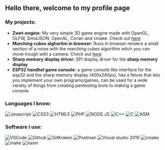## Hello there, welcome to my profile page

### My projects:
* **Zwet-engine:** My very simple 3D game engine made with OpenGL, GLFW, SimdJSON, OpenAL, Conan and cmake. Check out [here](https://github.com/Tevzi2/Zwet-engine)
* **Marching cubes alghoritm in browser:** Runs in browser renders a small section of a noise with the marching cubes algorithm witch you can move trough with a camera. Check out [here](https://github.com/Tevzi2/webglelectronproject)
* **Sharp memory display driver:** SPI display driver for the **sharp memory display**
* **ESP32 handhel game console:** a game console like interface for the esp32 and the sharp memory display (400x240px), has a feture that lets you implement your own programs/games, can be used for a wide veriety of things from creating pentesting tools to making a game console.

### Languages I know:

![Javascript](https://img.shields.io/static/v1?label=JavaScript&message=ES7&style=for-the-badge&color=F7DF1E&logo=JavaScript)
![CSS3](https://img.shields.io/static/v1?label=CSS&message=CSS3&style=for-the-badge&color=3291A8&logo=CSS3)
![HTML5](https://img.shields.io/static/v1?label=HTML&message=HTML5&style=for-the-badge&color=D63933&logo=HTML5)
![PHP](https://img.shields.io/static/v1?label=PHP&message=7.4&style=for-the-badge&color=8892BF&logo=PHP)
![NODE.JS](https://img.shields.io/static/v1?label=NODE.JS&message=14.15.1&style=for-the-badge&color=43853D&logo=NODE.JS)
![C++](https://img.shields.io/static/v1?label=C%2B%2B&message=20&style=for-the-badge&color=33BAFF&logo=c%2B%2B)
![C](https://img.shields.io/static/v1?label=C&message=17&style=for-the-badge&color=283395&logo=c)
![ASM](https://img.shields.io/static/v1?label=assembly&message=intel%20syntax&style=for-the-badge&color=113B6A)

### Software I use:

![VSCode](https://img.shields.io/static/v1?label=VSCode&message=1.48-insider&style=for-the-badge&color=1FC0A7&logo=visual-studio-code)
![Github](https://img.shields.io/static/v1?label=GitHub&message=Tevzi2&color=181717&style=for-the-badge&logo=github)
![GitKraken](https://img.shields.io/static/v1?label=GitKraken&message=7.4.0&color=44abd4&style=for-the-badge&logo=gitkraken)
![Postman](https://img.shields.io/static/v1?label=Postman&message=7.36.0&color=ff6c37&style=for-the-badge&logo=postman)
![Visual studio 2019](https://img.shields.io/static/v1?label=Visual%20studio&message=2019%20enterprise&style=for-the-badge&color=5C2D91&logo=visual-studio)
![cmake](https://img.shields.io/static/v1?label=cmake&message=3.22.0&style=for-the-badge&color=1f9748&logo=cmake)
![make](https://img.shields.io/static/v1?label=make&message=4.3&style=for-the-badge&color=a32d2a&logo=gnu)
![nasm](https://img.shields.io/static/v1?label=nasm&message=2.15.05&style=for-the-badge&color=113B6A&logo=netwide-assembler)

<!--
**Tevzi2/Tevzi2** is a ✨ _special_ ✨ repository because its `README.md` (this file) appears on your GitHub profile.

Here are some ideas to get you started:

- 🔭 I’m currently working on ...
- 🌱 I’m currently learning ...
- 👯 I’m looking to collaborate on ...
- 🤔 I’m looking for help with ...
- 💬 Ask me about ...
- 📫 How to reach me: ...
- 😄 Pronouns: ...
- ⚡ Fun fact: ...
-->
